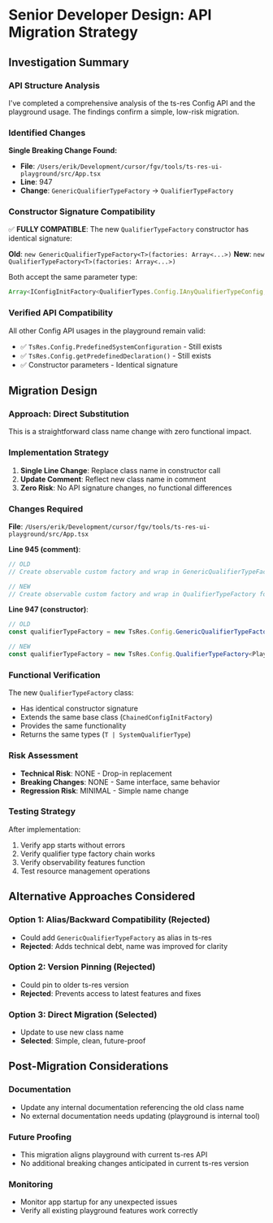 # Senior Developer Design: API Migration Strategy

## Investigation Summary

### API Structure Analysis
I've completed a comprehensive analysis of the ts-res Config API and the playground usage. The findings confirm a simple, low-risk migration.

### Identified Changes
**Single Breaking Change Found:**
- **File**: `/Users/erik/Development/cursor/fgv/tools/ts-res-ui-playground/src/App.tsx`
- **Line**: 947
- **Change**: `GenericQualifierTypeFactory` → `QualifierTypeFactory`

### Constructor Signature Compatibility
✅ **FULLY COMPATIBLE**: The new `QualifierTypeFactory` constructor has identical signature:

**Old**: `new GenericQualifierTypeFactory<T>(factories: Array<...>)`
**New**: `new QualifierTypeFactory<T>(factories: Array<...>)`

Both accept the same parameter type:
```typescript
Array<IConfigInitFactory<QualifierTypes.Config.IAnyQualifierTypeConfig, T> | QualifierTypeFactoryFunction<T>>
```

### Verified API Compatibility
All other Config API usages in the playground remain valid:
- ✅ `TsRes.Config.PredefinedSystemConfiguration` - Still exists
- ✅ `TsRes.Config.getPredefinedDeclaration()` - Still exists
- ✅ Constructor parameters - Identical signature

## Migration Design

### Approach: Direct Substitution
This is a straightforward class name change with zero functional impact.

### Implementation Strategy
1. **Single Line Change**: Replace class name in constructor call
2. **Update Comment**: Reflect new class name in comment
3. **Zero Risk**: No API signature changes, no functional differences

### Changes Required

**File**: `/Users/erik/Development/cursor/fgv/tools/ts-res-ui-playground/src/App.tsx`

**Line 945 (comment)**:
```typescript
// OLD
// Create observable custom factory and wrap in GenericQualifierTypeFactory for proper chaining

// NEW
// Create observable custom factory and wrap in QualifierTypeFactory for proper chaining
```

**Line 947 (constructor)**:
```typescript
// OLD
const qualifierTypeFactory = new TsRes.Config.GenericQualifierTypeFactory<PlaygroundQualifierType>([

// NEW
const qualifierTypeFactory = new TsRes.Config.QualifierTypeFactory<PlaygroundQualifierType>([
```

### Functional Verification
The new `QualifierTypeFactory` class:
- Has identical constructor signature
- Extends the same base class (`ChainedConfigInitFactory`)
- Provides the same functionality
- Returns the same types (`T | SystemQualifierType`)

### Risk Assessment
- **Technical Risk**: NONE - Drop-in replacement
- **Breaking Changes**: NONE - Same interface, same behavior
- **Regression Risk**: MINIMAL - Simple name change

### Testing Strategy
After implementation:
1. Verify app starts without errors
2. Verify qualifier type factory chain works
3. Verify observability features function
4. Test resource management operations

## Alternative Approaches Considered

### Option 1: Alias/Backward Compatibility (Rejected)
- Could add `GenericQualifierTypeFactory` as alias in ts-res
- **Rejected**: Adds technical debt, name was improved for clarity

### Option 2: Version Pinning (Rejected)
- Could pin to older ts-res version
- **Rejected**: Prevents access to latest features and fixes

### Option 3: Direct Migration (Selected)
- Update to use new class name
- **Selected**: Simple, clean, future-proof

## Post-Migration Considerations

### Documentation
- Update any internal documentation referencing the old class name
- No external documentation needs updating (playground is internal tool)

### Future Proofing
- This migration aligns playground with current ts-res API
- No additional breaking changes anticipated in current ts-res version

### Monitoring
- Monitor app startup for any unexpected issues
- Verify all existing playground features work correctly
